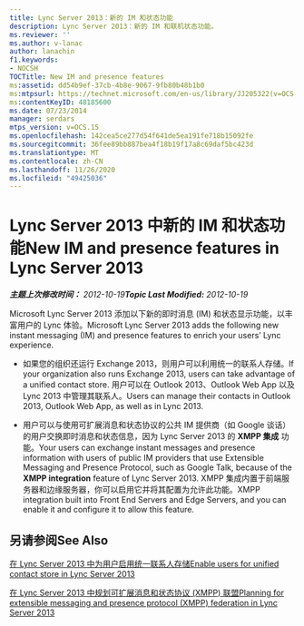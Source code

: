 ```yaml
---
title: Lync Server 2013：新的 IM 和状态功能
description: Lync Server 2013：新的 IM 和联机状态功能。
ms.reviewer: ''
ms.author: v-lanac
author: lanachin
f1.keywords:
- NOCSH
TOCTitle: New IM and presence features
ms:assetid: dd54b9ef-37cb-4b8e-9067-9fb80b48b1b0
ms:mtpsurl: https://technet.microsoft.com/en-us/library/JJ205322(v=OCS.15)
ms:contentKeyID: 48185600
ms.date: 07/23/2014
manager: serdars
mtps_version: v=OCS.15
ms.openlocfilehash: 142cea5ce277d54f641de5ea191fe718b15092fe
ms.sourcegitcommit: 36fee89bb887bea4f18b19f17a8c69daf5bc423d
ms.translationtype: MT
ms.contentlocale: zh-CN
ms.lasthandoff: 11/26/2020
ms.locfileid: "49425036"
---
```

# <a name="new-im-and-presence-features-in-lync-server-2013"></a><span data-ttu-id="016a8-103">Lync Server 2013 中新的 IM 和状态功能</span><span class="sxs-lookup"><span data-stu-id="016a8-103">New IM and presence features in Lync Server 2013</span></span>

<div data-xmlns="http://www.w3.org/1999/xhtml">

<div class="topic" data-xmlns="http://www.w3.org/1999/xhtml" data-msxsl="urn:schemas-microsoft-com:xslt" data-cs="https://msdn.microsoft.com/">

<div data-asp="https://msdn2.microsoft.com/asp">



</div>

<div id="mainSection">

<div id="mainBody"><span data-ttu-id="016a8-104">

<span> </span></span><span class="sxs-lookup"><span data-stu-id="016a8-104">

<span> </span></span></span>

<span data-ttu-id="016a8-105">_**主题上次修改时间：** 2012-10-19_</span><span class="sxs-lookup"><span data-stu-id="016a8-105">_**Topic Last Modified:** 2012-10-19_</span></span>

<span data-ttu-id="016a8-106">Microsoft Lync Server 2013 添加以下新的即时消息 (IM) 和状态显示功能，以丰富用户的 Lync 体验。</span><span class="sxs-lookup"><span data-stu-id="016a8-106">Microsoft Lync Server 2013 adds the following new instant messaging (IM) and presence features to enrich your users’ Lync experience.</span></span>

  - <span data-ttu-id="016a8-107">如果您的组织还运行 Exchange 2013，则用户可以利用统一的联系人存储。</span><span class="sxs-lookup"><span data-stu-id="016a8-107">If your organization also runs Exchange 2013, users can take advantage of a unified contact store.</span></span> <span data-ttu-id="016a8-108">用户可以在 Outlook 2013、Outlook Web App 以及 Lync 2013 中管理其联系人。</span><span class="sxs-lookup"><span data-stu-id="016a8-108">Users can manage their contacts in Outlook 2013, Outlook Web App, as well as in Lync 2013.</span></span>

  - <span data-ttu-id="016a8-109">用户可以与使用可扩展消息和状态协议的公共 IM 提供商（如 Google 谈话）的用户交换即时消息和状态信息，因为 Lync Server 2013 的 **XMPP 集成** 功能。</span><span class="sxs-lookup"><span data-stu-id="016a8-109">Your users can exchange instant messages and presence information with users of public IM providers that use Extensible Messaging and Presence Protocol, such as Google Talk, because of the **XMPP integration** feature of Lync Server 2013.</span></span> <span data-ttu-id="016a8-110">XMPP 集成内置于前端服务器和边缘服务器，你可以启用它并将其配置为允许此功能。</span><span class="sxs-lookup"><span data-stu-id="016a8-110">XMPP integration built into Front End Servers and Edge Servers, and you can enable it and configure it to allow this feature.</span></span>

<div>

## <a name="see-also"></a><span data-ttu-id="016a8-111">另请参阅</span><span class="sxs-lookup"><span data-stu-id="016a8-111">See Also</span></span>


[<span data-ttu-id="016a8-112">在 Lync Server 2013 中为用户启用统一联系人存储</span><span class="sxs-lookup"><span data-stu-id="016a8-112">Enable users for unified contact store in Lync Server 2013</span></span>](lync-server-2013-enable-users-for-unified-contact-store.md)  


[<span data-ttu-id="016a8-113">在 Lync Server 2013 中规划可扩展消息和状态协议 (XMPP) 联盟</span><span class="sxs-lookup"><span data-stu-id="016a8-113">Planning for extensible messaging and presence protocol (XMPP) federation in Lync Server 2013</span></span>](lync-server-2013-planning-for-extensible-messaging-and-presence-protocol-xmpp-federation.md)  
  

<span data-ttu-id="016a8-114"></div>

</div>

<span> </span>

</div>

</div>

</span><span class="sxs-lookup"><span data-stu-id="016a8-114"></div>

</div>

<span> </span>

</div>

</div>

</span></span></div>

